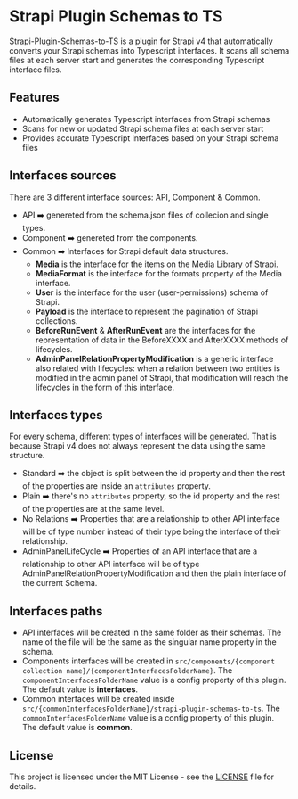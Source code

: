 # Strapi Plugin Schemas to TS

Strapi-Plugin-Schemas-to-TS is a plugin for Strapi v4 that automatically converts your Strapi schemas into Typescript interfaces. It scans all schema files at each server start and generates the corresponding Typescript interface files.

## Features

- Automatically generates Typescript interfaces from Strapi schemas
- Scans for new or updated Strapi schema files at each server start
- Provides accurate Typescript interfaces based on your Strapi schema files

## Interfaces sources
There are 3 different interface sources: API, Component & Common.
- API ➡️ genereted from the schema.json files of collecion and single types.
- Component ➡️ genereted from the components.
- Common ➡️ Interfaces for Strapi default data structures.
  - **Media** is the interface for the items on the Media Library of Strapi.
  - **MediaFormat** is the interface for the formats property of the Media interface.
  - **User** is the interface for the user (user-permissions) schema of Strapi.
  - **Payload** is the interface to represent the pagination of Strapi collections.
  - **BeforeRunEvent** & **AfterRunEvent** are the interfaces for the representation of data in the BeforeXXXX and AfterXXXX methods of lifecycles.
  - **AdminPanelRelationPropertyModification** is a generic interface also related with lifecycles: when a relation between two entities is modified in the admin panel of Strapi, that modification will reach the lifecycles in the form of this  interface.

## Interfaces types
For every schema, different types of interfaces will be generated. That is because Strapi v4 does not always represent the data using the same structure.
- Standard ➡️ the object is split between the id property and then the rest of the properties are inside an `attributes` property.
- Plain ➡️ there's no `attributes` property, so the id property and the rest of the properties are at the same level.
- No Relations ➡️ Properties that are a relationship to other API interface will be of type number instead of their type being the interface of their relationship.
- AdminPanelLifeCycle ➡️ Properties of an API interface that are a relationship to other API interface will be of type AdminPanelRelationPropertyModification and then the plain interface of the current Schema.

## Interfaces paths
- API interfaces will be created in the same folder as their schemas. The name of the file will be the same as the singular name property in the schema.
- Components interfaces will be created in `src/components/{component collection name}/{componentInterfacesFolderName}`. The `componentInterfacesFolderName` value is a config property of this plugin. The default value is **interfaces**.
- Common interfaces will be created inside `src/{commonInterfacesFolderName}/strapi-plugin-schemas-to-ts`. The `commonInterfacesFolderName` value is a config property of this plugin. The default value is **common**.


## License

This project is licensed under the MIT License - see the [LICENSE](LICENSE) file for details.